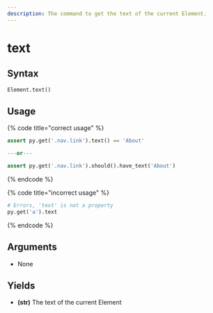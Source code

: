 ```yaml
---
description: The command to get the text of the current Element.
---
```


# text

## Syntax

```python
Element.text()
```

## Usage

{% code title="correct usage" %}
```python
assert py.get('.nav.link').text() == 'About'

---or---

assert py.get('.nav.link').should().have_text('About')
```
{% endcode %}

{% code title="incorrect usage" %}
```python
# Errors, 'text' is not a property
py.get('a').text
```
{% endcode %}

## Arguments

* None

## Yields

* **(str)** The text of the current Element
